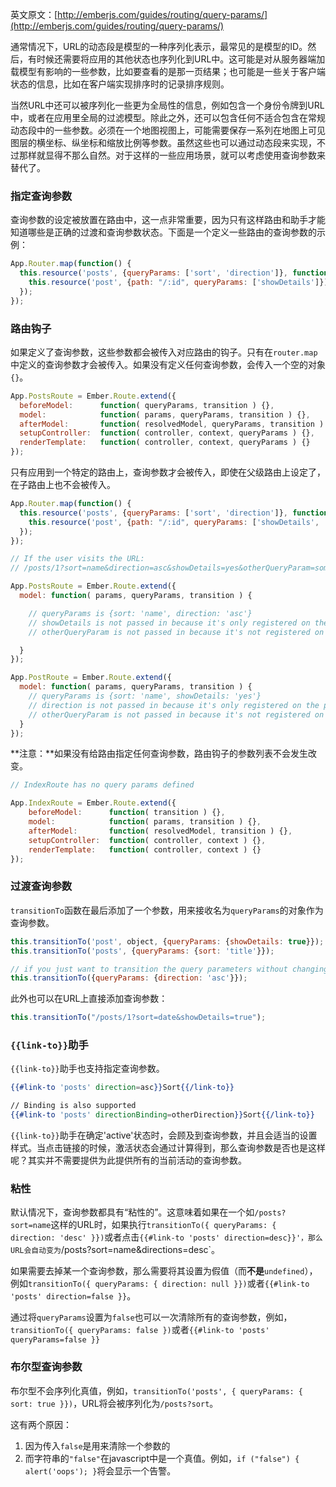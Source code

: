 英文原文：[http://emberjs.com/guides/routing/query-params/](http://emberjs.com/guides/routing/query-params/)

通常情况下，URL的动态段是模型的一种序列化表示，最常见的是模型的ID。然后，有时候还需要将应用的其他状态也序列化到URL中。这可能是对从服务器端加载模型有影响的一些参数，比如要查看的是那一页结果；也可能是一些关于客户端状态的信息，比如在客户端实现排序时的记录排序规则。

当然URL中还可以被序列化一些更为全局性的信息，例如包含一个身份令牌到URL中，或者在应用里全局的过滤模型。除此之外，还可以包含任何不适合包含在常规动态段中的一些参数。必须在一个地图视图上，可能需要保存一系列在地图上可见图层的横坐标、纵坐标和缩放比例等参数。虽然这些也可以通过动态段来实现，不过那样就显得不那么自然。对于这样的一些应用场景，就可以考虑使用查询参数来替代了。

### 指定查询参数

查询参数的设定被放置在路由中，这一点非常重要，因为只有这样路由和助手才能知道哪些是正确的过渡和查询参数状态。下面是一个定义一些路由的查询参数的示例：

```javascript
App.Router.map(function() {
  this.resource('posts', {queryParams: ['sort', 'direction']}, function() {
    this.resource('post', {path: "/:id", queryParams: ['showDetails']});
  });
});
```

### 路由钩子

如果定义了查询参数，这些参数都会被传入对应路由的钩子。只有在`router.map`中定义的查询参数才会被传入。如果没有定义任何查询参数，会传入一个空的对象`{}`。

```javascript
App.PostsRoute = Ember.Route.extend({
  beforeModel:      function( queryParams, transition ) {},
  model:            function( params, queryParams, transition ) {},
  afterModel:       function( resolvedModel, queryParams, transition ) {},
  setupController:  function( controller, context, queryParams ) {},
  renderTemplate:   function( controller, context, queryParams ) {}
});
```

只有应用到一个特定的路由上，查询参数才会被传入，即使在父级路由上设定了，在子路由上也不会被传入。

```javascript
App.Router.map(function() {
  this.resource('posts', {queryParams: ['sort', 'direction']}, function() {
    this.resource('post', {path: "/:id", queryParams: ['showDetails', 'sort']});
  });
});

// If the user visits the URL:
// /posts/1?sort=name&direction=asc&showDetails=yes&otherQueryParam=something

App.PostsRoute = Ember.Route.extend({
  model: function( params, queryParams, transition ) {

    // queryParams is {sort: 'name', direction: 'asc'}
    // showDetails is not passed in because it's only registered on the child route
    // otherQueryParam is not passed in because it's not registered on any route

  }
});

App.PostRoute = Ember.Route.extend({
  model: function( params, queryParams, transition ) {
    // queryParams is {sort: 'name', showDetails: 'yes'}
    // direction is not passed in because it's only registered on the parent route
    // otherQueryParam is not passed in because it's not registered on any route
  }
});
```

<aside>
  **注意：**如果没有给路由指定任何查询参数，路由钩子的参数列表不会发生改变。
</aside>

```javascript
// IndexRoute has no query params defined

App.IndexRoute = Ember.Route.extend({
    beforeModel:      function( transition ) {},
    model:            function( params, transition ) {},
    afterModel:       function( resolvedModel, transition ) {},
    setupController:  function( controller, context ) {},
    renderTemplate:   function( controller, context ) {}
});
```

### 过渡查询参数

`transitionTo`函数在最后添加了一个参数，用来接收名为`queryParams`的对象作为查询参数。

```javascript
this.transitionTo('post', object, {queryParams: {showDetails: true}});
this.transitionTo('posts', {queryParams: {sort: 'title'}});

// if you just want to transition the query parameters without changing the route
this.transitionTo({queryParams: {direction: 'asc'}});
```

此外也可以在URL上直接添加查询参数：

```javascript
this.transitionTo("/posts/1?sort=date&showDetails=true");
```

### `{{link-to}}`助手

`{{link-to}}`助手也支持指定查询参数。

```handlebars
{{#link-to 'posts' direction=asc}}Sort{{/link-to}}

// Binding is also supported
{{#link-to 'posts' directionBinding=otherDirection}}Sort{{/link-to}}
```

`{{link-to}}`助手在确定'active'状态时，会顾及到查询参数，并且会适当的设置样式。当点击链接的时候，激活状态会通过计算得到，那么查询参数是否也是这样呢？其实并不需要提供为此提供所有的当前活动的查询参数。

### 粘性

默认情况下，查询参数都具有“粘性的”。这意味着如果在一个如`/posts?sort=name`这样的URL时，如果执行`transitionTo({ queryParams: { direction: 'desc' }})`或者点击`{{#link-to 'posts' direction=desc}}'，那么URL会自动变为`/posts?sort=name&directions=desc`。

如果需要去掉某一个查询参数，那么需要将其设置为假值（而**不是**`undefined`），例如`transitionTo({ queryParams: { direction: null }})`或者`{{#link-to 'posts' direction=false }}`。

通过将`queryParams`设置为`false`也可以一次清除所有的查询参数，例如，`transitionTo({ queryParams: false })`或者`{{#link-to 'posts' queryParams=false }}`

### 布尔型查询参数

布尔型不会序列化真值，例如，`transitionTo('posts', { queryParams: { sort: true }})`，URL将会被序列化为`/posts?sort`。

这有两个原因：

1. 因为传入`false`是用来清除一个参数的
2. 而字符串的`"false"`在javascript中是一个真值。例如，`if ("false") { alert('oops'); }`将会显示一个告警。
